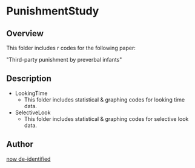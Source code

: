 PunishmentStudy
====

## Overview
This folder includes r codes for the following paper:

"Third-party punishment by preverbal infants"

## Description
- LookingTime
  - This folder includes statistical & graphing codes for looking time data.
- SelectiveLook
  - This folder includes statistical & graphing codes for selective look data.

## Author
[now de-identified](https://github.com/dororo1225)
